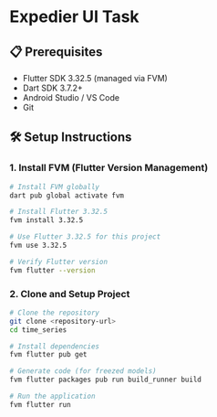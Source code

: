 # Expedier UI Task




## 📋 Prerequisites

- Flutter SDK 3.32.5 (managed via FVM)
- Dart SDK 3.7.2+
- Android Studio / VS Code
- Git

## 🛠️ Setup Instructions

### 1. Install FVM (Flutter Version Management)

```bash
# Install FVM globally
dart pub global activate fvm

# Install Flutter 3.32.5
fvm install 3.32.5

# Use Flutter 3.32.5 for this project
fvm use 3.32.5

# Verify Flutter version
fvm flutter --version
```

### 2. Clone and Setup Project

```bash
# Clone the repository
git clone <repository-url>
cd time_series

# Install dependencies
fvm flutter pub get

# Generate code (for freezed models)
fvm flutter packages pub run build_runner build

# Run the application
fvm flutter run
```